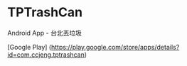 # TPTrashCan
Android App - 台北丟垃圾

[Google Play] (https://play.google.com/store/apps/details?id=com.ccjeng.tptrashcan)
